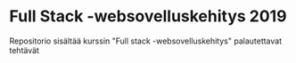 # Full Stack -websovelluskehitys 2019
Repositorio sisältää kurssin "Full stack -websovelluskehitys" palautettavat tehtävät
